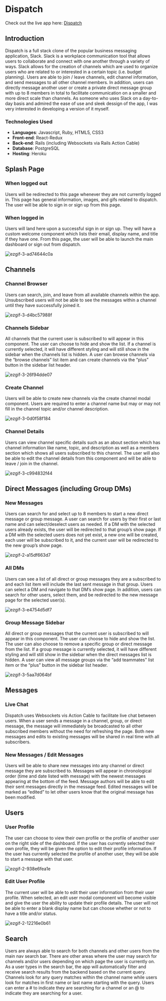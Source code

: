 # Dispatch

Check out the live app here: [Dispatch](https://dispatch-client.herokuapp.com/#/)

## Introduction
Dispatch is a full stack clone of the popular business messaging application, Slack. Slack is a workplace communication tool that allows users to collaborate and connect with one another through a variety of ways. Slack allows for the creation of channels which are used to organize users who are related to or interested in a certain topic (i.e. budget planning). Users are able to join / leave channels, edit channel information, and send messages to all other channel members. In addition, users can directly message another user or create a private direct message group with up to 8 members in total to facilitate communication on a smaller and more direct scale than channels. As someone who uses Slack on a day-to-day basis and admired the ease of use and sleek dessign of the app, I was very interested in developing a version of it myself. 

### Technologies Used
   * **Languages**: Javascript, Ruby, HTML5, CSS3
   * **Front-end**: React-Redux
   * **Back-end**: Rails (including Websockets via Rails Action Cable)
   * **Database**: PostgreSQL
   * **Hosting**: Heroku

## Splash Page

### When logged out 
Users will be redirected to this page whenever they are not currently logged in. This page has general information, images, and gifs related to dispatch. The user will be able to sign in or sign up from this page. 

### When logged in 
Users will land here upon a successful sign in or sign up. They will have a custom welcome component which lists their email, display name, and title if they have one. From this page, the user will be able to launch the main dashboard or sign out from dispatch. 

![ezgif-3-ad74644c0a](https://user-images.githubusercontent.com/65872033/167148066-f09b9eb7-9968-4f19-a71c-9a9da2f55ea0.gif)

## Channels

### Channel Browser
Users can search, join, and leave from all available channels within the app. Unsubscribed users will not be able to see the messages within a channel until they have successfully joined it.

![ezgif-3-d4bc57988f](https://user-images.githubusercontent.com/65872033/167150104-0d29b722-c7ed-4193-ba3f-c9b159563444.gif)

### Channels Sidebar
All channels that the current user is subscribed to will appear in this component. The user can choose to hide and show the list. If a channel is currently selected, it will have different styling and will still show in the sidebar when the channels list is hidden. A user can browse channels via the “browse channels” list item and can create channels via the “plus” button in the sidebar list header. 

![ezgif-3-26f94dde07](https://user-images.githubusercontent.com/65872033/167150759-58265919-a98a-4c3d-a1e4-8eaf4d0de6a8.gif)

### Create Channel
Users will be able to create new channels via the create channel modal component. Users are required to enter a channel name but may or may not fill in the channel topic and/or channel description. 

![ezgif-3-0d0f58f184](https://user-images.githubusercontent.com/65872033/167151971-f179ac10-e134-4c31-ad71-bd25c51ce02f.gif)

### Channel Details 
Users can view channel specific details such as an about section which has channel information like name, topic, and description as well as a members section which shows all users subscribed to this channel. The user will also be able to edit the channel details from this component and will be able to leave / join in the channel. 

![ezgif-3-c994832f44](https://user-images.githubusercontent.com/65872033/167152879-f62a403e-1032-494f-b915-b1dbf1716442.gif)

## Direct Messages (including Group DMs)

### New Messages
Users can search for and select up to 8 members to start a new direct message or group message. A user can search for users by their first or last name and can select/deselect users as needed. If a DM with the selected users already exists, the user will be redirected to that group’s show page. If a DM with the selected users does not yet exist, a new one will be created, each user will be subscribed to it, and the current user will be redirected to the new group’s show page. 

![ezgif-2-a15df663d7](https://user-images.githubusercontent.com/65872033/167237400-8beec649-7633-4ded-9245-951e6ab9a396.gif)

### All DMs
Users can see a list of all direct or group messages they are a subscribed to and each list item will include the last sent message in that group. Users can select a DM and navigate to that DM’s show page. In addition, users can search for other users, select them, and be redirected to the new message page for the selected user(s).

![ezgif-3-e4754d5df7](https://user-images.githubusercontent.com/65872033/167227863-25bcd456-5e92-4fcc-9cfe-9c399b6f0804.gif)

### Group Message Sidebar
All direct or group messages that the current user is subscribed to will appear in this component. The user can choose to hide and show the list. The user can also choose to remove a specific group or direct message from the list. If a group message is currently selected, it will have different styling and will still show in the sidebar when the direct messages list is hidden. A user can view all message groups via the “add teammates” list item or the “plus” button in the sidebar list header.

![ezgif-3-5aa7d064bf](https://user-images.githubusercontent.com/65872033/167227849-4a0a60e2-f51d-4008-8685-507a3e01e50c.gif)

## Messages 

### Live Chat 
Dispatch uses Websockets vis Action Cable to facilitate live chat between users. When a user sends a message in a channel, group, or direct message, the message will immediately be broadcasted to all other subscribed members without the need for refreshing the page. Both new messages and edits to existing messages will be shared in real time with all subscribers. 

### New Messages / Edit Messages
Users will be able to share new messages into any channel or direct message they are subscribed to. Messages will appear in chronological order (time and date listed with message) with the newest messages appearing at the bottom of the feed. Message authors will be able to edit their sent messages directly in the message feed. Edited messages will be marked as “edited” to let other users know that the original message has been modified. 

## Users

### User Profile
The user can choose to view their own profile or the profile of another user on the right side of the dashboard. If the user has currently selected their own profile, they will be given the option to edit their profile information. If the user has currently selected the profile of another user, they will be able to start a message with that user. 

![ezgif-2-938e6fea1e](https://user-images.githubusercontent.com/65872033/167227871-1252c9f4-5c0d-4ec2-a655-fe586fdbf58b.gif)

### Edit User Profile
The current user will be able to edit their user information from their user profile. When selected, an edit user modal component will become visible and give the user the ability to update their profile details. The user will not be able to enter a blank display name but can choose whether or not to have a title and/or status. 

![ezgif-2-12216e0b61](https://user-images.githubusercontent.com/65872033/167227877-7cd9f4f1-6d03-458e-9eb0-41f89ed7ef8d.gif)

## Search
Users are always able to search for both channels and other users from the main nav search bar. There are other areas where the user may search for channels and/or users depending on which page the user is currently on. As a user types in the search bar, the app will automatically filter and receive search results from the backend based on the current query. Channels look for any query matches within the channel name while users look for matches in first name or last name starting with the query. Users can enter a # to indicate they are searching for a channel or an @ to indicate they are searching for a user. 

    
